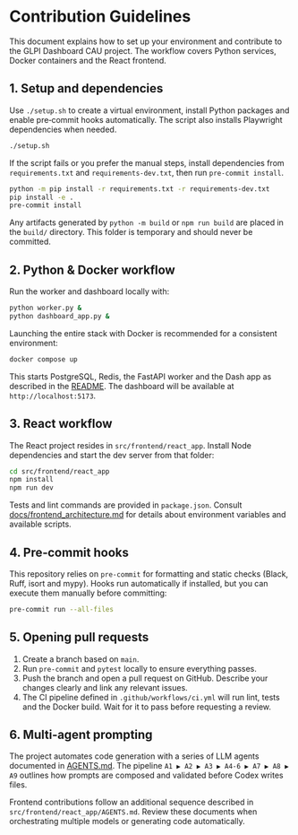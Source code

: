 # Contribution Guidelines

This document explains how to set up your environment and contribute to the GLPI Dashboard CAU project. The workflow covers Python services, Docker containers and the React frontend.

## 1. Setup and dependencies

Use `./setup.sh` to create a virtual environment, install Python packages and enable pre‑commit hooks automatically. The script also installs Playwright dependencies when needed.

```bash
./setup.sh
```

If the script fails or you prefer the manual steps, install dependencies from `requirements.txt` and `requirements-dev.txt`, then run `pre-commit install`.

```bash
python -m pip install -r requirements.txt -r requirements-dev.txt
pip install -e .
pre-commit install
```

Any artifacts generated by `python -m build` or `npm run build` are placed in the `build/` directory. This folder is temporary and should never be committed.

## 2. Python & Docker workflow

Run the worker and dashboard locally with:

```bash
python worker.py &
python dashboard_app.py &
```

Launching the entire stack with Docker is recommended for a consistent environment:

```bash
docker compose up
```

This starts PostgreSQL, Redis, the FastAPI worker and the Dash app as described in the [README](README.md). The dashboard will be available at `http://localhost:5173`.

## 3. React workflow

The React project resides in `src/frontend/react_app`. Install Node dependencies and start the dev server from that folder:

```bash
cd src/frontend/react_app
npm install
npm run dev
```

Tests and lint commands are provided in `package.json`. Consult [docs/frontend_architecture.md](docs/frontend_architecture.md) for details about environment variables and available scripts.

## 4. Pre‑commit hooks

This repository relies on `pre-commit` for formatting and static checks (Black, Ruff, isort and mypy). Hooks run automatically if installed, but you can execute them manually before committing:

```bash
pre-commit run --all-files
```

## 5. Opening pull requests

1. Create a branch based on `main`.
2. Run `pre-commit` and `pytest` locally to ensure everything passes.
3. Push the branch and open a pull request on GitHub. Describe your changes clearly and link any relevant issues.
4. The CI pipeline defined in `.github/workflows/ci.yml` will run lint, tests and the Docker build. Wait for it to pass before requesting a review.

## 6. Multi‑agent prompting

The project automates code generation with a series of LLM agents documented in [AGENTS.md](AGENTS.md). The pipeline `A1 ▶ A2 ▶ A3 ▶ A4‑6 ▶ A7 ▶ A8 ▶ A9` outlines how prompts are composed and validated before Codex writes files.

Frontend contributions follow an additional sequence described in `src/frontend/react_app/AGENTS.md`. Review these documents when orchestrating multiple models or generating code automatically.
